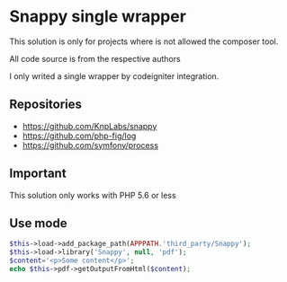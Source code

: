 # Snappy single wrapper

This solution is only for projects where is not allowed the composer tool.

All code source is from the respective authors

I only writed a single wrapper by codeigniter integration.


## Repositories
* https://github.com/KnpLabs/snappy
* https://github.com/php-fig/log
* https://github.com/symfony/process

## Important

This solution only works with PHP 5.6 or less

## Use mode
```php
$this->load->add_package_path(APPPATH.'third_party/Snappy');
$this->load->library('Snappy', null, 'pdf');
$content='<p>Some content</p>';
echo $this->pdf->getOutputFromHtml($content);
```

